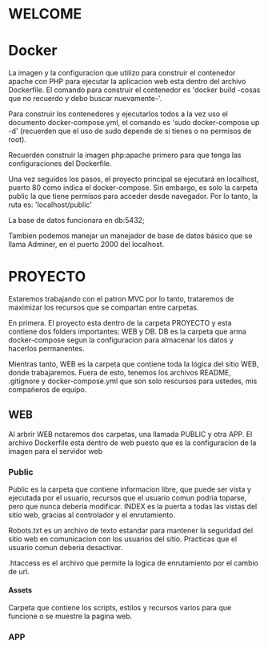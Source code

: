 # WELCOME

# Docker
La imagen y la configuracion que utilizo para construir el contenedor apache con PHP para ejecutar la aplicacion web esta dentro del archivo Dockerfile.
El comando para construir el contenedor es 'docker build -cosas que no recuerdo y debo buscar nuevamente-'.

Para construir los contenedores y ejecutarlos todos a la vez uso el documento docker-compose.yml, el comando es 'sudo docker-compose up -d' (recuerden que el uso de sudo depende de si tienes o no permisos de root).

Recuerden construir la imagen php:apache primero para que tenga las configuraciones del Dockerfile.

Una vez seguidos los pasos, el proyecto principal se ejecutará en localhost, puerto 80 como indica el docker-compose. Sin embargo, es solo la carpeta public la que tiene permisos para acceder desde navegador. Por lo tanto, la ruta es: 'localhost/public'

La base de datos funcionara en db:5432;

Tambien podemos manejar un manejador de base de datos básico que se llama Adminer, en el puerto 2000 del localhost.

# PROYECTO
Estaremos trabajando con el patron MVC por lo tanto, trataremos de maximizar los recursos que se compartan entre carpetas.

En primera. El proyecto esta dentro de la carpeta PROYECTO y esta contiene dos folders importantes: WEB y DB. DB es la carpeta que arma docker-compose segun la configuracion para almacenar los datos y hacerlos permanentes.

Mientras tanto, WEB es la carpeta que contiene toda la lógica del sitio WEB, donde trabajaremos. Fuera de esto, tenemos los archivos README, .gitignore y docker-compose.yml que son solo rescursos para ustedes, mis compañeros de equipo.

## WEB
Al arbrir WEB notaremos dos carpetas, una llamada PUBLIC y otra APP. El archivo Dockerfile esta dentro de web puesto que es la configuracion de la imagen para el servidor web

### Public
Public es la carpeta que contiene informacion libre, que puede ser vista y ejecutada por el usuario, recursos que el usuario comun podria toparse, pero que nunca deberia modificar. INDEX es la puerta a todas las vistas del sitio web, gracias al controlador y el enrutamiento.

Robots.txt es un archivo de texto estandar para mantener la seguridad del sitio web en comunicacion con los usuarios del sitio. Practicas que el usuario comun deberia desactivar.

.htaccess es el archivo que permite la logica de enrutamiento por el cambio de url.

#### Assets
Carpeta que contiene los scripts, estilos y recursos varios para que funcione o se muestre la pagina web.

### APP


